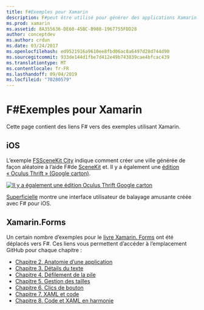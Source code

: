 ```yaml
---
title: F#Exemples pour Xamarin
description: F#peut être utilisé pour générer des applications Xamarin. Ce document contient des liens vers divers projets d’application Xamarin iOS, Mac et Xamarin. Forms F#écrits dans.
ms.prod: xamarin
ms.assetid: 8A355636-DE60-45BC-B988-1967755FDD28
author: conceptdev
ms.author: crdun
ms.date: 03/24/2017
ms.openlocfilehash: ed9521916a9610ee8fbd06ac8a6497d28d744d90
ms.sourcegitcommit: 933de144d1fbe7d412e49b743839cae4bfcac439
ms.translationtype: MT
ms.contentlocale: fr-FR
ms.lasthandoff: 09/04/2019
ms.locfileid: "70280579"
---
```

# <a name="f-samples-for-xamarin"></a>F#Exemples pour Xamarin

Cette page contient des liens F# vers des exemples utilisant Xamarin.

## <a name="ios"></a>iOS

L’exemple [FSSceneKit City](https://docs.microsoft.com/samples/xamarin/ios-samples/ios8-fsscenekit/) indique comment créer une ville générée de façon aléatoire à l’aide F#de [SceneKit](xref:SceneKit) et. Il y a également une [édition « Oculus Thrift » (Google carton)](https://docs.microsoft.com/samples/xamarin/ios-samples/ios8-scenekitfsharp/).

[![Il y a également une édition Oculus Thrift Google carton](samples-images/fxscenekit-sml.png)](samples-images/fxscenekit.png#lightbox)

[Superficielle](https://github.com/dvdsgl/shallow) montre une interface utilisateur de balayage amusante créée avec F# pour iOS.

## <a name="xamarinforms"></a>Xamarin.Forms

Un certain nombre d’exemples pour le [livre Xamarin. Forms](~/xamarin-forms/creating-mobile-apps-xamarin-forms/index.md) ont été déplacés vers F#. Ces liens vous permettent d’accéder à l’emplacement GitHub pour chaque chapitre :

- [Chapitre 2. Anatomie d’une application](https://github.com/xamarin/xamarin-forms-book-samples/tree/master/Chapter02/FS)
- [Chapitre 3. Détails du texte](https://github.com/xamarin/xamarin-forms-book-samples/tree/master/Chapter03/FS)
- [Chapitre 4. Défilement de la pile](https://github.com/xamarin/xamarin-forms-book-samples/tree/master/Chapter04/FS)
- [Chapitre 5. Gestion des tailles](https://github.com/xamarin/xamarin-forms-book-samples/tree/master/Chapter05/FS)
- [Chapitre 6. Clics de bouton](https://github.com/xamarin/xamarin-forms-book-samples/tree/master/Chapter06/FS)
- [Chapitre 7. XAML et code](https://github.com/xamarin/xamarin-forms-book-samples/tree/master/Chapter07/FS/CodePlusXaml)
- [Chapitre 8. Code et XAML en harmonie](https://github.com/xamarin/xamarin-forms-book-samples/tree/master/Chapter08/FS/XamlKeypad)

